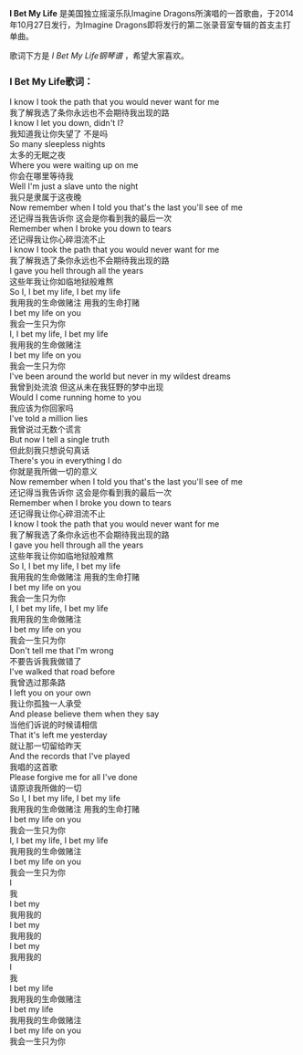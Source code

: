 

**I Bet My Life** 是美国独立摇滚乐队Imagine Dragons所演唱的一首歌曲，于2014年10月27日发行，为Imagine
Dragons即将发行的第二张录音室专辑的首支主打单曲。

  
歌词下方是 _I Bet My Life钢琴谱_ ，希望大家喜欢。

### I Bet My Life歌词：

I know I took the path that you would never want for me  
我了解我选了条你永远也不会期待我出现的路  
I know I let you down, didn't I?  
我知道我让你失望了 不是吗  
So many sleepless nights  
太多的无眠之夜  
Where you were waiting up on me  
你会在哪里等待我  
Well I'm just a slave unto the night  
我只是隶属于这夜晚  
Now remember when I told you that's the last you'll see of me  
还记得当我告诉你 这会是你看到我的最后一次  
Remember when I broke you down to tears  
还记得我让你心碎泪流不止  
I know I took the path that you would never want for me  
我了解我选了条你永远也不会期待我出现的路  
I gave you hell through all the years  
这些年我让你如临地狱般难熬  
So I, I bet my life, I bet my life  
我用我的生命做赌注 用我的生命打赌  
I bet my life on you  
我会一生只为你  
I, I bet my life, I bet my life  
我用我的生命做赌注  
I bet my life on you  
我会一生只为你  
I've been around the world but never in my wildest dreams  
我曾到处流浪 但这从未在我狂野的梦中出现  
Would I come running home to you  
我应该为你回家吗  
I've told a million lies  
我曾说过无数个谎言  
But now I tell a single truth  
但此刻我只想说句真话  
There's you in everything I do  
你就是我所做一切的意义  
Now remember when I told you that's the last you'll see of me  
还记得当我告诉你 这会是你看到我的最后一次  
Remember when I broke you down to tears  
还记得我让你心碎泪流不止  
I know I took the path that you would never want for me  
我了解我选了条你永远也不会期待我出现的路  
I gave you hell through all the years  
这些年我让你如临地狱般难熬  
So I, I bet my life, I bet my life  
我用我的生命做赌注 用我的生命打赌  
I bet my life on you  
我会一生只为你  
I, I bet my life, I bet my life  
我用我的生命做赌注  
I bet my life on you  
我会一生只为你  
Don't tell me that I'm wrong  
不要告诉我我做错了  
I've walked that road before  
我曾选过那条路  
I left you on your own  
我让你孤独一人承受  
And please believe them when they say  
当他们诉说的时候请相信  
That it's left me yesterday  
就让那一切留给昨天  
And the records that I've played  
我唱的这首歌  
Please forgive me for all I've done  
请原谅我所做的一切  
So I, I bet my life, I bet my life  
我用我的生命做赌注 用我的生命打赌  
I bet my life on you  
我会一生只为你  
I, I bet my life, I bet my life  
我用我的生命做赌注  
I bet my life on you  
我会一生只为你  
I  
我  
I bet my  
我用我的  
I bet my  
我用我的  
I bet my  
我用我的  
I  
我  
I bet my life  
我用我的生命做赌注  
I bet my life  
我用我的生命做赌注  
I bet my life on you  
我会一生只为你

